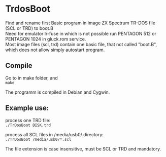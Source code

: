 # TrdosBoot
Find and rename first Basic program in image ZX Spectrum TR-DOS file (SCL or TRD) to boot.B  
Need for emulator lr-fuse in which is not possible run PENTAGON 512 or PENTAGON 1024 in gluck.rom service.  
Most image files (scl, trd) contain one basic file, that not called "boot.B", which does not allow simply autostart program.  

## Compile
Go to in make folder, and  
`make`  

The programm is compiled in Debian and Cygwin.  

## Example use:  
process one TRD file:  
`./TrDosBoot DISK.trd`  

process all SCL files in /media/usb0/ directory:  
`./TrDosBoot /media/usb0/*.scl`

The file extension is case insensitive, must be SCL or TRD and mandatory.
